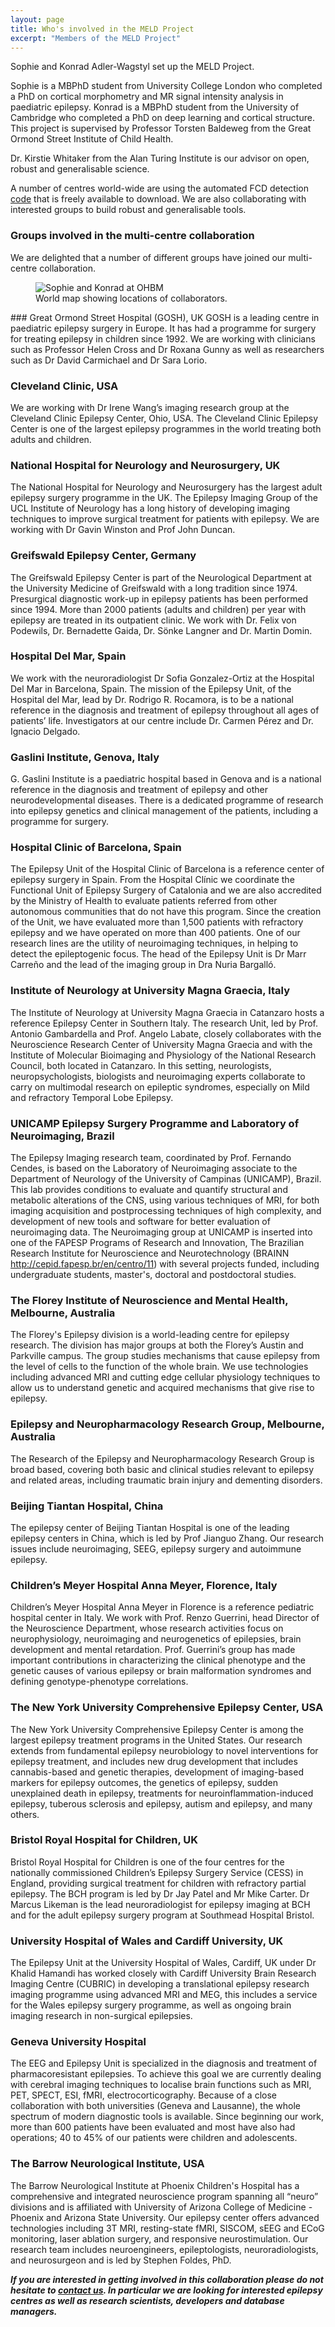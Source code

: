 ```yaml
---
layout: page
title: Who's involved in the MELD Project
excerpt: "Members of the MELD Project"
---
```


Sophie and Konrad Adler-Wagstyl set up the MELD Project. 

Sophie is a MBPhD student from University College London who completed a PhD on cortical morphometry and MR signal intensity analysis in paediatric epilepsy. Konrad is a MBPhD student from the University of Cambridge who completed a PhD on deep learning and cortical structure. This project is supervised by Professor Torsten Baldeweg from the Great Ormond Street Institute of Child Health.

Dr. Kirstie Whitaker from the Alan Turing Institute is our advisor on open, robust and generalisable science. 

A number of centres world-wide are using the automated FCD detection [code](https://github.com/kwagstyl/FCDdetection) that is freely available to download. We are also collaborating with interested groups to build robust and generalisable tools.

### Groups involved in the multi-centre collaboration

We are delighted that a number of different groups have joined our multi-centre collaboration.

<figure>
<img src="/images/WRLD-EPS-02-4001-01.png"
alt="Sophie and Konrad at OHBM">
<figcaption>World map showing locations of collaborators.</figcaption>
</figure>
### Great Ormond Street Hospital (GOSH), UK
GOSH is a leading centre in paediatric epilepsy surgery in Europe. It has had a programme for surgery for treating epilepsy in children since 1992. We are working with clinicians such as Professor Helen Cross and Dr Roxana Gunny as well as researchers such as Dr David Carmichael and Dr Sara Lorio.

### Cleveland Clinic, USA
We are working with Dr Irene Wang’s imaging research group at the Cleveland Clinic Epilepsy Center, Ohio, USA. The Cleveland Clinic Epilepsy Center is one of the largest epilepsy programmes in the world treating both adults and children.

### National Hospital for Neurology and Neurosurgery, UK
The National Hospital for Neurology and Neurosurgery has the largest adult epilepsy surgery programme in the UK. The Epilepsy Imaging Group of the UCL Institute of Neurology has a long history of developing imaging techniques to improve surgical treatment for patients with epilepsy. We are working with Dr Gavin Winston and Prof John Duncan.

### Greifswald Epilepsy Center, Germany
The Greifswald Epilepsy Center is part of the Neurological Department at the University Medicine of Greifswald with a long tradition since 1974. Presurgical diagnostic work-up in epilepsy patients has been performed since 1994. More than 2000 patients (adults and children) per year with epilepsy are treated in its outpatient clinic. We work with Dr. Felix von Podewils, Dr. Bernadette Gaida, Dr. Sönke Langner and Dr. Martin Domin.

### Hospital Del Mar, Spain
We work with the neuroradiologist  Dr Sofia Gonzalez-Ortiz at the Hospital Del Mar in Barcelona, Spain. The mission of the Epilepsy Unit, of the Hospital del Mar,  lead by Dr. Rodrigo R. Rocamora, is to be a national reference in the diagnosis and treatment of epilepsy throughout all ages of patients’ life. Investigators at our centre include Dr. Carmen Pérez and Dr. Ignacio Delgado. 

### Gaslini Institute, Genova, Italy
G. Gaslini Institute is a paediatric hospital based in Genova and is a national reference in the diagnosis and treatment of epilepsy and other neurodevelopmental diseases. There is a dedicated programme of research into epilepsy genetics and clinical management of the patients, including a programme for surgery. 

### Hospital Clinic of Barcelona, Spain
The Epilepsy Unit of the Hospital Clinic of Barcelona  is a reference center of epilepsy surgery in Spain.  From the Hospital Clínic we coordinate the Functional Unit of Epilepsy Surgery of Catalonia and we are also accredited by the Ministry of Health to evaluate patients referred from other autonomous communities that do not have this program. Since the creation of the Unit, we have evaluated more than 1,500 patients with refractory epilepsy and we have operated on more than 400 patients. One of our research lines are the utility of neuroimaging techniques, in helping to detect the epileptogenic focus. The head of the Epilepsy Unit is Dr Marr Carreño and the lead of the imaging group in Dra Nuria Bargalló.

### Institute of Neurology at University Magna Graecia, Italy
The Institute of Neurology at University Magna Graecia in Catanzaro hosts a reference Epilepsy Center in Southern Italy. The research Unit, led by Prof. Antonio Gambardella and Prof. Angelo Labate, closely collaborates with the Neuroscience Research Center of University Magna Graecia and with the Institute of Molecular Bioimaging and Physiology of the National Research Council, both located in Catanzaro. In this setting, neurologists, neuropsychologists, biologists and neuroimaging experts collaborate to carry on multimodal research on epileptic syndromes, especially on Mild and refractory Temporal Lobe Epilepsy.

### UNICAMP Epilepsy Surgery Programme and Laboratory of Neuroimaging, Brazil
The Epilepsy Imaging research team, coordinated by Prof. Fernando Cendes, is based on the Laboratory of Neuroimaging associate to the Department of Neurology of the University of Campinas (UNICAMP), Brazil. This lab provides conditions to evaluate and quantify structural and metabolic alterations of the CNS, using various techniques of MRI, for both imaging acquisition and postprocessing techniques of high complexity, and development of new tools and software for better evaluation of neuroimaging data. The Neuroimaging group at UNICAMP is inserted into one of the FAPESP Programs of Research and Innovation, The Brazilian Research Institute for Neuroscience and Neurotechnology (BRAINN http://cepid.fapesp.br/en/centro/11) with several projects funded, including undergraduate students, master's, doctoral and postdoctoral studies. 

### The Florey Institute of Neuroscience and Mental Health, Melbourne, Australia
The Florey's Epilepsy division is a world-leading centre for epilepsy research. The division has major groups at both the Florey’s Austin and Parkville campus. The group studies mechanisms that cause epilepsy from the level of cells to the function of the whole brain. We use technologies including advanced MRI and cutting edge cellular physiology techniques to allow us to understand genetic and acquired mechanisms that give rise to epilepsy. 

### Epilepsy and Neuropharmacology Research Group, Melbourne, Australia
The Research of the Epilepsy and Neuropharmacology Research Group is broad based, covering both basic and clinical studies relevant to epilepsy and related areas, including traumatic brain injury and dementing disorders.

### Beijing Tiantan Hospital, China
The epilepsy center of Beijing Tiantan Hospital is one of the leading epilepsy centers in China, which is led by Prof Jianguo Zhang. Our research issues include neuroimaging, SEEG, epilepsy surgery and autoimmune epilepsy.

### Children’s Meyer Hospital Anna Meyer, Florence, Italy
Children’s Meyer Hospital Anna Meyer in Florence is a reference pediatric hospital center in Italy. We work with Prof. Renzo Guerrini, head Director of the Neuroscience Department, whose research activities focus on neurophysiology, neuroimaging and neurogenetics of epilepsies, brain development and mental retardation. Prof. Guerrini’s group has made important contributions in characterizing the clinical phenotype and the genetic causes of various epilepsy or brain malformation syndromes and defining genotype-phenotype correlations.

### The New York University Comprehensive Epilepsy Center, USA
The New York University Comprehensive Epilepsy Center is among the largest epilepsy treatment programs in the United States. Our research extends from fundamental epilepsy neurobiology to novel interventions for epilepsy treatment, and includes new drug development that includes cannabis-based and genetic therapies, development of imaging-based markers for epilepsy outcomes, the genetics of epilepsy, sudden unexplained death in epilepsy, treatments for neuroinflammation-induced epilepsy, tuberous sclerosis and epilepsy, autism and epilepsy, and many others.

### Bristol Royal Hospital for Children, UK
Bristol Royal Hospital for Children is one of the four centres for the nationally commissioned Children’s Epilepsy Surgery Service (CESS) in England, providing surgical treatment for children with refractory partial epilepsy.  The BCH program is led by Dr Jay Patel and Mr Mike Carter. Dr Marcus Likeman is the lead neuroradiologist for epilepsy imaging at BCH and for the adult epilepsy surgery program at Southmead Hospital Bristol.

### University Hospital of Wales and Cardiff University, UK
The Epilepsy Unit at the University Hospital of Wales, Cardiff, UK under Dr Khalid Hamandi has worked closely with Cardiff University Brain Research Imaging Centre (CUBRIC) in developing a translational epilepsy research imaging programme using advanced MRI and MEG, this includes a service for the Wales epilepsy surgery programme, as well as ongoing brain imaging research in non-surgical epilepsies.

### Geneva University Hospital
The EEG and Epilepsy Unit is specialized in the diagnosis and treatment of pharmacoresistant epilepsies. To achieve this goal we are currently dealing with cerebral imaging techniques to localise brain functions such as MRI, PET, SPECT, ESI, fMRI, electrocorticography. Because of a close collaboration with both universities (Geneva and Lausanne), the whole spectrum of modern diagnostic tools is available. Since beginning our work, more than 600 patients have been evaluated and most have also had operations; 40 to 45% of our patients were children and adolescents. 

### The Barrow Neurological Institute, USA
The Barrow Neurological Institute at Phoenix Children's Hospital has a comprehensive and integrated neuroscience program spanning all “neuro” divisions and is affiliated with University of Arizona College of Medicine - Phoenix and Arizona State University. Our epilepsy center offers advanced technologies including 3T MRI, resting-state fMRI, SISCOM, sEEG and ECoG monitoring, laser ablation surgery, and responsive neurostimulation. Our research team includes neuroengineers, epileptologists, neuroradiologists, and neurosurgeon and is led by Stephen Foldes, PhD.

***If you are interested in getting involved in this collaboration please do not hesitate to [contact us](mailto:MELD.study@gmail.com). In particular we are looking for interested epilepsy centres as well as research scientists, developers and database managers.***



